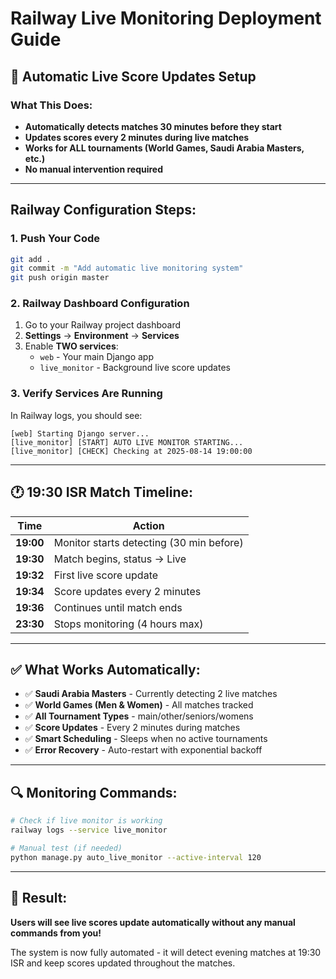 # Railway Live Monitoring Deployment Guide

## 🚀 Automatic Live Score Updates Setup

### What This Does:
- **Automatically detects matches 30 minutes before they start**
- **Updates scores every 2 minutes during live matches**  
- **Works for ALL tournaments (World Games, Saudi Arabia Masters, etc.)**
- **No manual intervention required**

---

## Railway Configuration Steps:

### 1. **Push Your Code**
```bash
git add .
git commit -m "Add automatic live monitoring system"
git push origin master
```

### 2. **Railway Dashboard Configuration**
1. Go to your Railway project dashboard
2. **Settings** → **Environment** → **Services**
3. Enable **TWO services**:
   - `web` - Your main Django app
   - `live_monitor` - Background live score updates

### 3. **Verify Services Are Running**
In Railway logs, you should see:
```
[web] Starting Django server...
[live_monitor] [START] AUTO LIVE MONITOR STARTING...
[live_monitor] [CHECK] Checking at 2025-08-14 19:00:00
```

---

## 🕐 19:30 ISR Match Timeline:

| Time | Action |
|------|--------|
| **19:00** | Monitor starts detecting (30 min before) |
| **19:30** | Match begins, status → Live |
| **19:32** | First live score update |
| **19:34** | Score updates every 2 minutes |
| **19:36** | Continues until match ends |
| **23:30** | Stops monitoring (4 hours max) |

---

## ✅ What Works Automatically:

- ✅ **Saudi Arabia Masters** - Currently detecting 2 live matches
- ✅ **World Games (Men & Women)** - All matches tracked  
- ✅ **All Tournament Types** - main/other/seniors/womens
- ✅ **Score Updates** - Every 2 minutes during matches
- ✅ **Smart Scheduling** - Sleeps when no active tournaments
- ✅ **Error Recovery** - Auto-restart with exponential backoff

---

## 🔍 Monitoring Commands:

```bash
# Check if live monitor is working
railway logs --service live_monitor

# Manual test (if needed)
python manage.py auto_live_monitor --active-interval 120
```

---

## 🎯 Result:
**Users will see live scores update automatically without any manual commands from you!**

The system is now fully automated - it will detect evening matches at 19:30 ISR and keep scores updated throughout the matches.